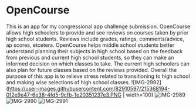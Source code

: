 # OpenCourse
This is an app for my congressional app challenge submission. OpenCourse allows high schoolers to provide and see reviews on courses taken by prior high school students. Reviews include grades, ratings, comments/advice, ap scores, etcetera. OpenCourse helps middle school students better understand planning their subjects in high school based on the feedback from previous and current high school students, so they can make an informed decision on which classes to take. The current high schoolers can also plan for future classes based on the reviews provided. Overall the purpose of this app is to relieve stress related to transitioning to high school and making wise selections of high school classes.
![IMG-2992](https://user-images.githubusercontent.com/82910597/215368194-0f2e9e47-6e38-4fd5-9cfb-1e20351237e3.PNG | width=100)
![IMG-2989](https://user-images.githubusercontent.com/82910597/215368218-4e13a2c3-65b5-40e0-b51d-68c4a8109552.PNG)
![IMG-2990](https://user-images.githubusercontent.com/82910597/215368209-1f0329c6-d5a8-41b4-9a1b-43c15ae41bbd.PNG)
![IMG-2991](https://user-images.githubusercontent.com/82910597/215368168-e9aa09aa-6a46-4bf8-8b15-ed5d44d6f3d2.PNG)
